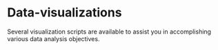 # Data-visualizations
Several visualization scripts are available to assist you in accomplishing various data analysis objectives.

